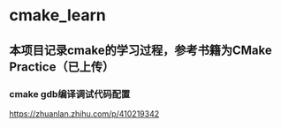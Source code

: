 # cmake_learn

## 本项目记录cmake的学习过程，参考书籍为CMake Practice（已上传）

### cmake gdb编译调试代码配置
https://zhuanlan.zhihu.com/p/410219342
